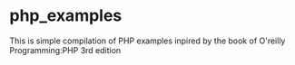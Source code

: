 # php_examples
This is simple compilation of PHP examples inpired by the book of O'reilly Programming:PHP 3rd edition
